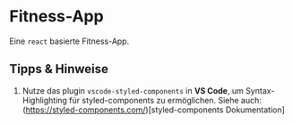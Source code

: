 # Fitness-App

Eine `react` basierte Fitness-App.

## Tipps & Hinweise

1. Nutze das plugin `vscode-styled-components` in **VS Code**, um Syntax-Highlighting für styled-components zu ermöglichen.
   Siehe auch: (https://styled-components.com/)[styled-components Dokumentation]
